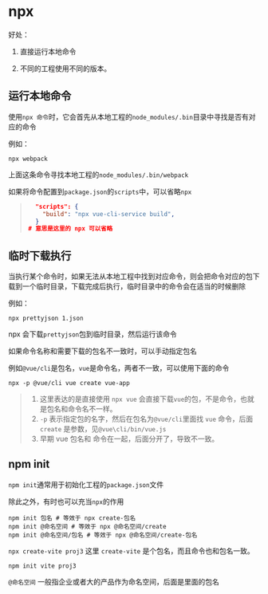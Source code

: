 # npx

好处：

1. 直接运行本地命令 

2. 不同的工程使用不同的版本。

## 运行本地命令

使用`npx 命令`时，它会首先从本地工程的`node_modules/.bin`目录中寻找是否有对应的命令

例如：

```shell
npx webpack
```

上面这条命令寻找本地工程的`node_modules/.bin/webpack`

如果将命令配置到`package.json`的`scripts`中，可以省略`npx`

> ```json
>   "scripts": {
>     "build": "npx vue-cli-service build",
>   }
> # 意思是这里的 npx 可以省略
> ```

## 临时下载执行

当执行某个命令时，如果无法从本地工程中找到对应命令，则会把命令对应的包下载到一个临时目录，下载完成后执行，临时目录中的命令会在适当的时候删除

例如：

```shell
npx prettyjson 1.json
```

npx 会下载`prettyjson`包到临时目录，然后运行该命令

如果命令名称和需要下载的包名不一致时，可以手动指定包名

例如`@vue/cli`是包名，`vue`是命令名，两者不一致，可以使用下面的命令

```shell
npx -p @vue/cli vue create vue-app
```

> 1. 这里表达的是直接使用 `npx vue` 会直接下载`vue`的包，不是命令，也就是包名和命令名不一样。
> 2. `-p` 表示指定包的名字，然后在包名为`@vue/cli`里面找 `vue` 命令，后面 `create` 是参数，见`@vue\cli/bin/vue.js`
> 3. 早期 vue 包名和 命令在一起，后面分开了，导致不一致。

## npm init

`npm init`通常用于初始化工程的`package.json`文件

除此之外，有时也可以充当`npx`的作用

```shell
npm init 包名 # 等效于 npx create-包名  
npm init @命名空间 # 等效于 npx @命名空间/create
npm init @命名空间/包名 # 等效于 npx @命名空间/create-包名
```

`npx create-vite proj3`  这里 `create-vite` 是个包名，而且命令也和包名一致。

`npm init vite proj3` 

`@命名空间` 一般指企业或者大的产品作为命名空间，后面是里面的包名

